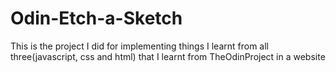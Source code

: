 # Odin-Etch-a-Sketch
This is the project I did for implementing things I learnt from all three(javascript, css and html) that I learnt from TheOdinProject in a website
